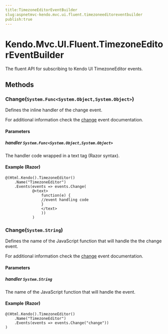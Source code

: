 ```yaml
---
title:TimezoneEditorEventBuilder
slug:aspnetmvc-kendo.mvc.ui.fluent.timezoneeditoreventbuilder
publish:true
---
```


# Kendo.Mvc.UI.Fluent.TimezoneEditorEventBuilder
The fluent API for subscribing to Kendo UI TimezoneEditor events.



## Methods

### Change(`System.Func<System.Object,System.Object>`)
Defines the inline handler of the change event.

For additional information check the [change](/kendo-ui/api/web/timezoneeditor#events-change) event documentation.


#### Parameters

##### handler `System.Func<System.Object,System.Object>`
The handler code wrapped in a text tag (Razor syntax).




#### Example (Razor)
    @(Html.Kendo().TimezoneEditor()
        .Name("TimezoneEditor")
        .Events(events => events.Change(
                @<text>
                    function(e) {
                    //event handling code
                    }
                    </text>
                    ))
                )


### Change(`System.String`)
Defines the name of the JavaScript function that will handle the the change event.

For additional information check the [change](/kendo-ui/api/web/timezoneeditor#events-change) event documentation.


#### Parameters

##### handler `System.String`
The name of the JavaScript function that will handle the event.




#### Example (Razor)
    @(Html.Kendo().TimezoneEditor()
        .Name("TimezoneEditor")
        .Events(events => events.Change("change"))
    )



